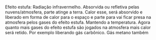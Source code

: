 
Efeito estufa: Radiação infravermelho. Absorvida ou refletiva pelas nuvens/atmosfera, parte atinge a terra. Calor esse, será absorvido e liberado em forma de calor para o espaço e parte para vai ficar presa na atmosfera pelos gases do efeito estufa. Mantendo a temperatura. Agora quanto mais gases do efeito estufa são jogados na atmosfera mais calor será retido. Por exemplo liberando gás carbônico. Gás metano também 